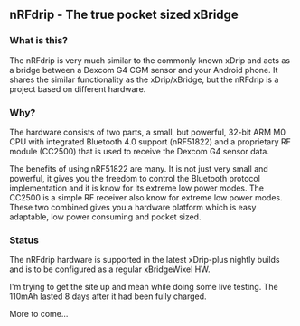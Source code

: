 ## nRFdrip - The true pocket sized xBridge

### What is this?
The nRFdrip is very much similar to the commonly known xDrip and acts as a bridge between a Dexcom G4 CGM sensor and your Android phone. 
It shares the similar functionality as the xDrip/xBridge, but the nRFdrip is a project based on different hardware.

### Why?
The hardware consists of two parts, a small, but powerful, 32-bit ARM M0 CPU with integrated Bluetooth 4.0 support (nRF51822) and a proprietary RF module (CC2500) that is used to receive the Dexcom G4 sensor data.

The benefits of using nRF51822 are many. It is not just very small and powerful, it gives you the freedom to control the Bluetooth protocol implementation and it is know for its extreme low power modes.
The CC2500 is a simple RF receiver also know for extreme low power modes. These two combined gives you a hardware platform which is easy adaptable, low power consuming and pocket sized.

### Status
The nRFdrip hardware is supported in the latest xDrip-plus nightly builds and is to be configured as a regular xBridgeWixel HW.

I'm trying to get the site up and mean while doing some live testing. The 110mAh lasted 8 days after it had been fully charged.

More to come...
